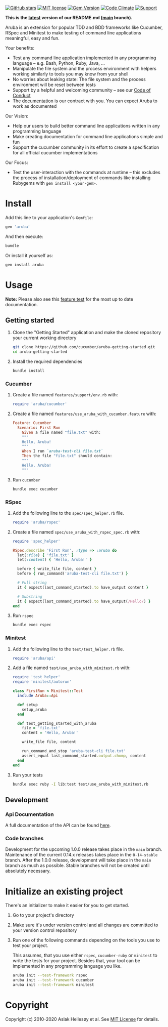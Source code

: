 [![GitHub stars](https://img.shields.io/github/stars/cucumber/aruba.svg)](https://github.com/cucumber/aruba/stargazers)
[![MIT license](https://img.shields.io/badge/license-MIT-blue.svg)](https://raw.githubusercontent.com/cucumber/aruba/main/LICENSE)
[![Gem Version](https://badge.fury.io/rb/aruba.svg)](http://badge.fury.io/rb/aruba)
[![Code Climate](https://codeclimate.com/github/cucumber/aruba.svg)](https://codeclimate.com/github/cucumber/aruba)
[![Support](https://img.shields.io/badge/cucumber-support-orange.svg)](https://cucumber.io/support)

**This is the [latest](https://github.com/cucumber/aruba/blob/main/features/README.md)
version of our README.md ([main](https://github.com/cucumber/aruba/tree/main) branch).**

Aruba is an extension for popular TDD and BDD frameworks like Cucumber, RSpec
and Minitest to make testing of command line applications meaningful, easy and
fun.

Your benefits:

* Test any command line application implemented in any programming language &ndash;
  e.g. Bash, Python, Ruby, Java, ...
* Manipulate the file system and the process environment with helpers working
  similarly to tools you may know from your shell
* No worries about leaking state: The file system and the process environment
  will be reset between tests
* Support by a helpful and welcoming community &ndash; see our
  [Code of Conduct](https://github.com/cucumber/cucumber/blob/main/CODE_OF_CONDUCT.md)
* The [documentation](https://app.cucumber.pro/projects/aruba) is our contract
  with you. You can expect Aruba to work as documented

Our Vision:

* Help our users to build better command line applications written in any
  programming language
* Make creating documentation for command line applications simple and fun
* Support the cucumber community in its effort to create a specification for
  all official cucumber implementations

Our Focus:
* Test the user-interaction with the commands at runtime &ndash; this excludes
  the process of installation/deployment of commands like installing Rubygems
  with `gem install <your-gem>`.

# Install

Add this line to your application's `Gemfile`:

```ruby
gem 'aruba'
```

And then execute:

```bash
bundle
```

Or install it yourself as:

```bash
gem install aruba
```

# Usage

**Note:** Please also see this
[feature test](01_getting_started_with_aruba/supported_testing_frameworks.feature)
for the most up to date documentation.

## Getting started

1. Clone the "Getting Started" application and make the cloned repository your current working directory

   ```bash
   git clone https://github.com/cucumber/aruba-getting-started.git
   cd aruba-getting-started
   ```

2. Install the required dependencies

   ```bash
   bundle install
   ```

### Cucumber

1. Create a file named `features/support/env.rb` with:

   ```ruby
   require 'aruba/cucumber'
   ```

2. Create a file named `features/use_aruba_with_cucumber.feature` with:

   ```ruby
   Feature: Cucumber
     Scenario: First Run
       Given a file named "file.txt" with:
       """
       Hello, Aruba!
       """
       When I run `aruba-test-cli file.txt` 
       Then the file "file.txt" should contain:
       """
       Hello, Aruba!
       """
   ```

3. Run `cucumber`

   ```bash
   bundle exec cucumber
   ```

### RSpec

1. Add the following line to the `spec/spec_helper.rb` file.

   ```ruby
   require 'aruba/rspec'
   ```

2. Create a file named `spec/use_aruba_with_rspec_spec.rb` with:

   ```ruby
   require 'spec_helper'

   RSpec.describe 'First Run', :type => :aruba do
     let(:file) { 'file.txt' }
     let(:content) { 'Hello, Aruba!' }

     before { write_file file, content }
     before { run_command('aruba-test-cli file.txt') }

     # Full string
     it { expect(last_command_started).to have_output content }

     # Substring
     it { expect(last_command_started).to have_output(/Hello/) }
   end
   ```

3. Run `rspec`

   ```bash
   bundle exec rspec
   ```

### Minitest

1. Add the following line to the `test/test_helper.rb` file.

   ```ruby
   require 'aruba/api'
   ```

3. Add a file named `test/use_aruba_with_minitest.rb` with:

   ```ruby
   require 'test_helper'
   require 'minitest/autorun'

   class FirstRun < Minitest::Test
     include Aruba::Api

     def setup
       setup_aruba
     end

     def test_getting_started_with_aruba
       file = 'file.txt'
       content = 'Hello, Aruba!'

       write_file file, content

       run_command_and_stop 'aruba-test-cli file.txt'
       assert_equal last_command_started.output.chomp, content
     end
   end
   ```

4. Run your tests

   ```bash
   bundle exec ruby -I lib:test test/use_aruba_with_minitest.rb
   ```

## Development

### Api Documentation

A full documentation of the API can be found
[here](http://www.rubydoc.info/github/cucumber/aruba/main/frames).

### Code branches

Development for the upcoming 1.0.0 release takes place in the `main` branch.
Maintenance of the current 0.14.x releases takes place in the `0-14-stable`
branch. After the 1.0.0 release, development will take place in the `main`
branch as much as possible. Stable branches will not be created until
absolutely necessary.

# Initialize an existing project

There's an initializer to make it easier for you to get started.

1. Go to your project's directory

2. Make sure it's under version control and all changes are committed to your
   version control repository

3. Run one of the following commands depending on the tools you use to test your project.

   This assumes, that you use either `rspec`, `cucumber-ruby` or `minitest` to
   write the tests for your project. Besides that, your tool can be implemented
   in any programming language you like.

   ```bash
   aruba init --test-framework rspec
   aruba init --test-framework cucumber
   aruba init --test-framework minitest
   ```

# Copyright

Copyright (c) 2010-2020 Aslak Hellesøy et al. See [MIT License](LICENSE) for details.
